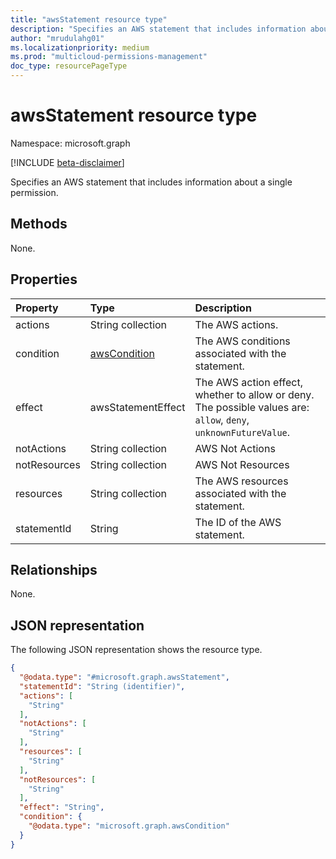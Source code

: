 ```yaml
---
title: "awsStatement resource type"
description: "Specifies an AWS statement that includes information about a single permission."
author: "mrudulahg01"
ms.localizationpriority: medium
ms.prod: "multicloud-permissions-management"
doc_type: resourcePageType
---
```


# awsStatement resource type

Namespace: microsoft.graph

[!INCLUDE [beta-disclaimer](../../includes/beta-disclaimer.md)]

Specifies an AWS statement that includes information about a single permission.

## Methods
None.

## Properties
|Property|Type|Description|
|:---|:---|:---|
|actions|String collection|The AWS actions.|
|condition|[awsCondition](../resources/awscondition.md)|The AWS conditions associated with the statement.|
|effect|awsStatementEffect|The AWS action effect, whether to allow or deny. The possible values are: `allow`, `deny`, `unknownFutureValue`.|
|notActions|String collection|AWS Not Actions|
|notResources|String collection|AWS Not Resources|
|resources|String collection|The AWS resources associated with the statement.|
|statementId|String|The ID of the AWS statement.|

## Relationships
None.

## JSON representation
The following JSON representation shows the resource type.
<!-- {
  "blockType": "resource",
  "keyProperty": "statementId",
  "@odata.type": "microsoft.graph.awsStatement",
  "openType": false
}
-->
``` json
{
  "@odata.type": "#microsoft.graph.awsStatement",
  "statementId": "String (identifier)",
  "actions": [
    "String"
  ],
  "notActions": [
    "String"
  ],
  "resources": [
    "String"
  ],
  "notResources": [
    "String"
  ],
  "effect": "String",
  "condition": {
    "@odata.type": "microsoft.graph.awsCondition"
  }
}
```

